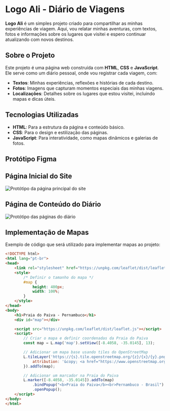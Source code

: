# Logo Ali - Diário de Viagens
**Logo Ali** é um simples projeto criado para compartilhar as minhas experiências de viagem. Aqui, vou relatar minhas aventuras, com textos, fotos e informações sobre os lugares que visitei e espero continuar atualizando com novos destinos.

## Sobre o Projeto
Este projeto é uma página web construída com **HTML**, **CSS** e **JavaScript**. Ele serve como um diário pessoal, onde vou registrar cada viagem, com:
- **Textos**: Minhas experiências, reflexões e histórias de cada destino.
- **Fotos**: Imagens que capturam momentos especiais das minhas viagens.
- **Localizações**: Detalhes sobre os lugares que estou visitei, incluindo mapas e dicas úteis.

## Tecnologias Utilizadas
- **HTML**: Para a estrutura da página e conteúdo básico.
- **CSS**: Para o design e estilização das páginas.
- **JavaScript**: Para interatividade, como mapas dinâmicos e galerias de fotos.

## Protótipo Figma
## Página Inicial do Site
![Protótipo da página principal do site](/src/img/figma/pagina-principal)

## Página de Conteúdo do Diário
![Protótipo das páginas do diário](/src/img/figma/pagina-conteudo)

## Implementação de Mapas
Exemplo de código que será utilizado para implementar mapas ao projeto:
```html
<!DOCTYPE html>
<html lang="pt-br">
<head>
    <link rel="stylesheet" href="https://unpkg.com/leaflet/dist/leaflet.css" />
    <style>
        /* Definir o tamanho do mapa */
        #map {
            height: 400px;
            width: 100%;
        }
    </style>
</head>
<body>
    <h1>Praia do Paiva - Pernambuco</h1>
    <div id="map"></div>

    <script src="https://unpkg.com/leaflet/dist/leaflet.js"></script>
    <script>
        // Criar o mapa e definir coordenadas da Praia do Paiva
        const map = L.map('map').setView([-8.4058, -35.0145], 13);

        // Adicionar um mapa base usando tiles do OpenStreetMap
        L.tileLayer('https://{s}.tile.openstreetmap.org/{z}/{x}/{y}.png', {
            attribution: '&copy; <a href="https://www.openstreetmap.org/copyright">OpenStreetMap</a> contributors'
        }).addTo(map);

        // Adicionar um marcador na Praia do Paiva
        L.marker([-8.4058, -35.0145]).addTo(map)
            .bindPopup("<b>Praia do Paiva</b><br>Pernambuco - Brasil")
            .openPopup();
    </script>
</body>
</html>
```
